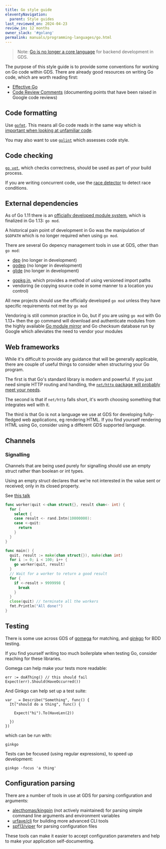 ```yaml
---
title: Go style guide
eleventyNavigation:
  parent: Style guides
last_reviewed_on: 2024-04-23
review_in: 12 months
owner_slack: '#golang'
permalink: manuals/programming-languages/go.html
---
```


> Note: [Go is no longer a core language](/standards/programming-languages.html#go)
for backend development in GDS.

The purpose of this style guide is to provide some conventions for working on Go code within GDS. There are already good resources on writing Go code, which are worth reading first:

* [Effective Go](https://golang.org/doc/effective_go)
* [Code Review Comments](https://github.com/golang/go/wiki/CodeReviewComments) (documenting points that have been raised in Google code reviews)

## Code formatting

Use [`gofmt`](https://golang.org/cmd/gofmt/). This means all Go code reads in the same way which is [important when looking at unfamiliar code](https://blog.golang.org/go-fmt-your-code).

You may also want to use [`golint`](https://github.com/golang/lint) which assesses code style.

## Code checking

[`go vet`](https://golang.org/cmd/vet/), which checks correctness, should be used as part of your build process.

If you are writing concurrent code, use the [race detector](https://blog.golang.org/race-detector) to detect race conditions.

## External dependencies

As of Go 1.11 there is an [officially developed module system](https://blog.golang.org/using-go-modules), which is finalized in Go 1.13: `go mod`.

A historical pain point of development in Go was the manipulation of `$GOPATH` which is no longer required when using `go mod`.

There are several Go depency management tools in use at GDS, other than `go mod`:

- [dep](https://golang.github.io/dep/) (no longer in development)
- [godep](https://github.com/tools/godep) (no longer in development)
- [glide](https://github.com/Masterminds/glide) (no longer in development)
* [gopkg.in](https://labix.org/gopkg.in), which provides a method of using versioned import paths
* vendoring (ie copying source code in some manner to a location you control)

All new projects should use the officially developed `go mod` unless they have specific requirements not met by `go mod`

Vendoring is still common practice in Go, but if you are using `go mod` with Go
1.13+ then the go command will download and authenticate modules from the
highly available [Go module mirror](https://pkg.go.dev/cmd/go#hdr-Configuration_for_downloading_non_public_code) and Go checksum database run by Google which
alleviates the need to vendor your modules

## Web frameworks

While it's difficult to provide any guidance that will be generally applicable, there are couple of useful things to consider when structuring your Go program.

The first is that Go's standard library is modern and powerful. If you just need simple HTTP routing and handling, the [`net/http` package will probably meet your needs](https://golang.org/doc/articles/wiki/).

The second is that if `net/http` falls short, it's worth choosing something that integrates well with it.

The third is that Go is not a language we use at GDS for developing fully-fledged web applications, eg rendering HTML. If you find yourself rendering HTML using Go, consider using a different GDS supported language.

## Channels

### Signalling

Channels that are being used purely for signalling should use an
empty struct rather than boolean or int types.

Using an empty struct declares that we're not interested in the value
sent or received; only in its closed property.

See [this talk](https://talks.golang.org/2012/10things.slide#11)

```go
func worker(quit <-chan struct{}, result chan<- int) {
  for {
    select {
    case result <- rand.Intn(10000000):
    case <-quit:
      return
    }
  }
}

func main() {
  quit, result := make(chan struct{}), make(chan int)
  for i := 0; i < 100; i++ {
    go worker(quit, result)
  }
  // Wait for a worker to return a good result
  for {
    if <-result > 9999998 {
      break
    }
  }
  close(quit) // terminate all the workers
  fmt.Println("All done!")
}
```

## Testing

There is some use across GDS of [gomega](https://onsi.github.io/gomega/) for matching, and [ginkgo](https://onsi.github.io/ginkgo/) for BDD testing.

If you find yourself writing too much boilerplate when testing Go, consider reaching for these libraries.

Gomega can help make your tests more readable:

```
err := doAThing() // this should fail
Expect(err).Should(HaveOccurred())
```

And Ginkgo can help set up a test suite:

```
var _ = Describe("Something", func() {
  It("should do a thing", func() {

    Expect("hi").To(HaveLen(2))

  })
})
```

which can be run with:

```
ginkgo
```

Tests can be focused (using regular expressions), to speed up development:

```
ginkgo -focus 'a thing'
```

## Configuration parsing

There are a number of tools in use at GDS for parsing configuration and arguments:

- [alecthomas/kingpin](https://github.com/alecthomas/kingpin) (not actively maintained) for parsing simple command line arguments and environment variables
- [urfave/cli](https://github.com/urfave/cli) for building more advanced CLI tools
- [spf13/viper](https://github.com/spf13/viper) for parsing configuration files

These tools can make it easier to accept configuration parameters and help to make your application self-documenting.
